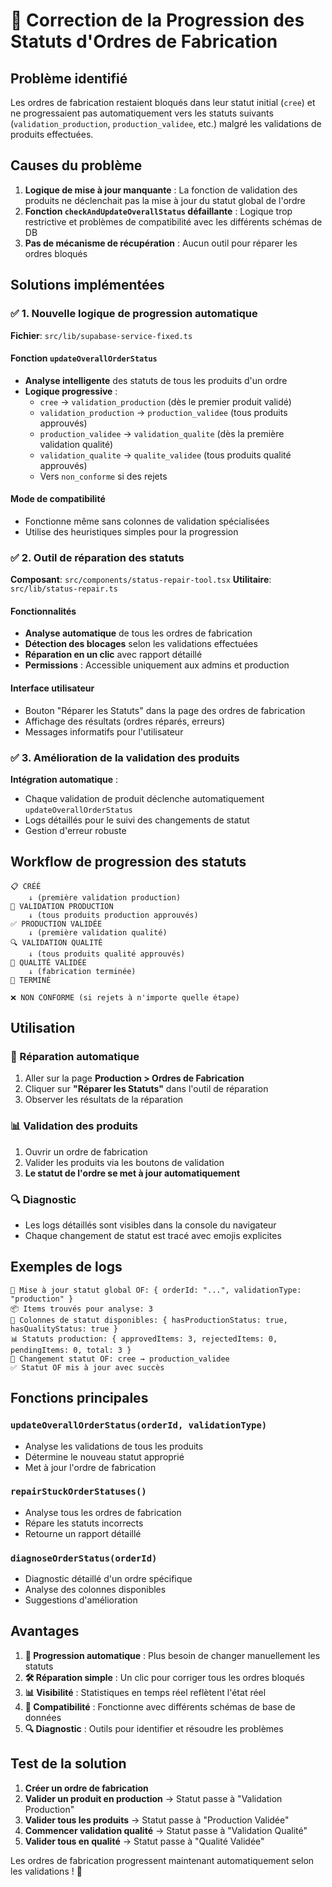 # 🔄 Correction de la Progression des Statuts d'Ordres de Fabrication

## Problème identifié

Les ordres de fabrication restaient bloqués dans leur statut initial (`cree`) et ne progressaient pas automatiquement vers les statuts suivants (`validation_production`, `production_validee`, etc.) malgré les validations de produits effectuées.

## Causes du problème

1. **Logique de mise à jour manquante** : La fonction de validation des produits ne déclenchait pas la mise à jour du statut global de l'ordre
2. **Fonction `checkAndUpdateOverallStatus` défaillante** : Logique trop restrictive et problèmes de compatibilité avec les différents schémas de DB
3. **Pas de mécanisme de récupération** : Aucun outil pour réparer les ordres bloqués

## Solutions implémentées

### ✅ 1. Nouvelle logique de progression automatique

**Fichier**: `src/lib/supabase-service-fixed.ts`

#### Fonction `updateOverallOrderStatus`
- **Analyse intelligente** des statuts de tous les produits d'un ordre
- **Logique progressive** :
  - `cree` → `validation_production` (dès le premier produit validé)
  - `validation_production` → `production_validee` (tous produits approuvés)
  - `production_validee` → `validation_qualite` (dès la première validation qualité)
  - `validation_qualite` → `qualite_validee` (tous produits qualité approuvés)
  - Vers `non_conforme` si des rejets

#### Mode de compatibilité
- Fonctionne même sans colonnes de validation spécialisées
- Utilise des heuristiques simples pour la progression

### ✅ 2. Outil de réparation des statuts

**Composant**: `src/components/status-repair-tool.tsx`
**Utilitaire**: `src/lib/status-repair.ts`

#### Fonctionnalités
- **Analyse automatique** de tous les ordres de fabrication
- **Détection des blocages** selon les validations effectuées
- **Réparation en un clic** avec rapport détaillé
- **Permissions** : Accessible uniquement aux admins et production

#### Interface utilisateur
- Bouton "Réparer les Statuts" dans la page des ordres de fabrication
- Affichage des résultats (ordres réparés, erreurs)
- Messages informatifs pour l'utilisateur

### ✅ 3. Amélioration de la validation des produits

**Intégration automatique** :
- Chaque validation de produit déclenche automatiquement `updateOverallOrderStatus`
- Logs détaillés pour le suivi des changements de statut
- Gestion d'erreur robuste

## Workflow de progression des statuts

```
📋 CRÉÉ
    ↓ (première validation production)
🔄 VALIDATION PRODUCTION
    ↓ (tous produits production approuvés)
✅ PRODUCTION VALIDÉE
    ↓ (première validation qualité)
🔍 VALIDATION QUALITÉ
    ↓ (tous produits qualité approuvés)
🎯 QUALITÉ VALIDÉE
    ↓ (fabrication terminée)
🏁 TERMINÉ

❌ NON CONFORME (si rejets à n'importe quelle étape)
```

## Utilisation

### 🔧 Réparation automatique
1. Aller sur la page **Production > Ordres de Fabrication**
2. Cliquer sur **"Réparer les Statuts"** dans l'outil de réparation
3. Observer les résultats de la réparation

### 📊 Validation des produits
1. Ouvrir un ordre de fabrication
2. Valider les produits via les boutons de validation
3. **Le statut de l'ordre se met à jour automatiquement**

### 🔍 Diagnostic
- Les logs détaillés sont visibles dans la console du navigateur
- Chaque changement de statut est tracé avec emojis explicites

## Exemples de logs

```
🔄 Mise à jour statut global OF: { orderId: "...", validationType: "production" }
📦 Items trouvés pour analyse: 3
🔧 Colonnes de statut disponibles: { hasProductionStatus: true, hasQualityStatus: true }
📊 Statuts production: { approvedItems: 3, rejectedItems: 0, pendingItems: 0, total: 3 }
🔄 Changement statut OF: cree → production_validee
✅ Statut OF mis à jour avec succès
```

## Fonctions principales

### `updateOverallOrderStatus(orderId, validationType)`
- Analyse les validations de tous les produits
- Détermine le nouveau statut approprié
- Met à jour l'ordre de fabrication

### `repairStuckOrderStatuses()`
- Analyse tous les ordres de fabrication
- Répare les statuts incorrects
- Retourne un rapport détaillé

### `diagnoseOrderStatus(orderId)`
- Diagnostic détaillé d'un ordre spécifique
- Analyse des colonnes disponibles
- Suggestions d'amélioration

## Avantages

1. **🔄 Progression automatique** : Plus besoin de changer manuellement les statuts
2. **🛠️ Réparation simple** : Un clic pour corriger tous les ordres bloqués
3. **📊 Visibilité** : Statistiques en temps réel reflètent l'état réel
4. **🔧 Compatibilité** : Fonctionne avec différents schémas de base de données
5. **🔍 Diagnostic** : Outils pour identifier et résoudre les problèmes

## Test de la solution

1. **Créer un ordre de fabrication**
2. **Valider un produit en production** → Statut passe à "Validation Production"
3. **Valider tous les produits** → Statut passe à "Production Validée"
4. **Commencer validation qualité** → Statut passe à "Validation Qualité"
5. **Valider tous en qualité** → Statut passe à "Qualité Validée"

Les ordres de fabrication progressent maintenant automatiquement selon les validations ! 🎉